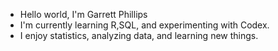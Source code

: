 - Hello world, I'm Garrett Phillips
- I'm currently learning R,SQL, and experimenting with Codex.
- I enjoy statistics, analyzing data, and learning new things.
<!---
garrettphillips/garrettphillips is a ✨ special ✨ repository because its `README.md` (this file) appears on your GitHub profile.
You can click the Preview link to take a look at your changes.
--->
